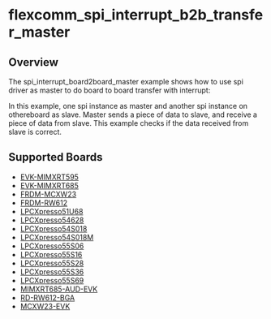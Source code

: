 # flexcomm_spi_interrupt_b2b_transfer_master

## Overview
The spi_interrupt_board2board_master example shows how to use spi driver as master to do board to board transfer with
interrupt:

In this example, one spi instance as master and another spi instance on othereboard as slave. Master sends a piece of
data to slave, and receive a piece of data from slave. This example checks if the data received from slave is correct.

## Supported Boards
- [EVK-MIMXRT595](../../../../../_boards/evkmimxrt595/driver_examples/spi/interrupt_b2b_transfer/master/example_board_readme.md)
- [EVK-MIMXRT685](../../../../../_boards/evkmimxrt685/driver_examples/spi/interrupt_b2b_transfer/master/example_board_readme.md)
- [FRDM-MCXW23](../../../../../_boards/frdmmcxw23/driver_examples/spi/interrupt_b2b_transfer/master/example_board_readme.md)
- [FRDM-RW612](../../../../../_boards/frdmrw612/driver_examples/spi/interrupt_b2b_transfer/master/example_board_readme.md)
- [LPCXpresso51U68](../../../../../_boards/lpcxpresso51u68/driver_examples/spi/interrupt_b2b_transfer/master/example_board_readme.md)
- [LPCXpresso54628](../../../../../_boards/lpcxpresso54628/driver_examples/spi/interrupt_b2b_transfer/master/example_board_readme.md)
- [LPCXpresso54S018](../../../../../_boards/lpcxpresso54s018/driver_examples/spi/interrupt_b2b_transfer/master/example_board_readme.md)
- [LPCXpresso54S018M](../../../../../_boards/lpcxpresso54s018m/driver_examples/spi/interrupt_b2b_transfer/master/example_board_readme.md)
- [LPCXpresso55S06](../../../../../_boards/lpcxpresso55s06/driver_examples/spi/interrupt_b2b_transfer/master/example_board_readme.md)
- [LPCXpresso55S16](../../../../../_boards/lpcxpresso55s16/driver_examples/spi/interrupt_b2b_transfer/master/example_board_readme.md)
- [LPCXpresso55S28](../../../../../_boards/lpcxpresso55s28/driver_examples/spi/interrupt_b2b_transfer/master/example_board_readme.md)
- [LPCXpresso55S36](../../../../../_boards/lpcxpresso55s36/driver_examples/spi/interrupt_b2b_transfer/master/example_board_readme.md)
- [LPCXpresso55S69](../../../../../_boards/lpcxpresso55s69/driver_examples/spi/interrupt_b2b_transfer/master/example_board_readme.md)
- [MIMXRT685-AUD-EVK](../../../../../_boards/mimxrt685audevk/driver_examples/spi/interrupt_b2b_transfer/master/example_board_readme.md)
- [RD-RW612-BGA](../../../../../_boards/rdrw612bga/driver_examples/spi/interrupt_b2b_transfer/master/example_board_readme.md)
- [MCXW23-EVK](../../../../../_boards/mcxw23evk/driver_examples/spi/interrupt_b2b_transfer/master/example_board_readme.md)

